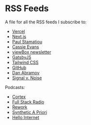 # RSS Feeds

A file for all the RSS feeds I subscribe to:

- [Vercel](https://vercel.com/atom)
- [Next.js](https://nextjs.org/feed.xml)
- [Paul Stamatiou](https://paulstamatiou.com/posts.xml)
- [Cassie Evans](https://www.cassie.codes/feed.xml)
- [viewBox newsletter](https://buttondown.email/viewBox/rss)
- [GatsbyJS](https://www.gatsbyjs.org/blog/rss.xml)
- [Tailwind CSS](https://blog.tailwindcss.com/feed.xml)
- [GitHub](https://github.blog/feed/)
- [Dan Abramov](https://overreacted.io/rss.xml)
- [Signal v. Noise](https://signalvnoise.com/posts.rss)

Podcasts:

- [Cortex](https://www.relay.fm/cortex/feed)
- [Full Stack Radio](https://feeds.simplecast.com/Gd37VcDw)
- [Rework](https://feeds.transistor.fm/rework)
- [Synthetic A Priori](https://feeds.transistor.fm/synthetic-a-priori)
- [Hello Internet](http://feeds.podtrac.com/rZy85ymZYZc$)
